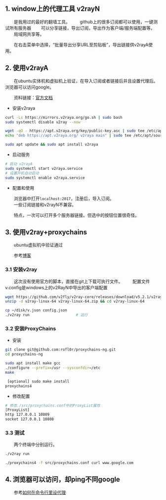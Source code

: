 
## 1. window上的代理工具 v2rayN

&emsp;&emsp;是我用过的最好的翻墙工具。
&emsp;&emsp;github上的很多订阅都可以使用，一键测试所有服务器
&emsp;&emsp;可以分享链接，导出订阅，导出作为客户端/服务端配置等。
&emsp;&emsp;局域网共享等。

&emsp;&emsp;在右击菜单中选择，“批量导出分享URL至剪贴板”，导出链接供v2rayA使用。

## 2. 使用v2rayA

&emsp;&emsp;在ubuntu实体机和虚拟机上验证，在导入订阅或者链接后并且设置代理后。浏览器可以访问google。

&emsp;&emsp;资料链接：[官方文档](https://v2raya.org/docs/prologue/installation/debian/)

+ 安装v2raya

```bash
curl -Ls https://mirrors.v2raya.org/go.sh | sudo bash
sudo systemctl disable v2ray --now

wget -qO - https://apt.v2raya.org/key/public-key.asc | sudo tee /etc/apt/trusted.gpg.d/v2raya.asc
echo "deb https://apt.v2raya.org/ v2raya main" | sudo tee /etc/apt/sources.list.d/v2raya.list

sudo apt update && sudo apt install v2raya
```

+ 启动服务

```bash
# 启动 v2rayA
sudo systemctl start v2raya.service
# 设置开机自动启动
sudo systemctl enable v2raya.service
```

+ 配置和使用

&emsp;&emsp;浏览器中打开```localhost:2017```，注册后，导入订阅。  
&emsp;&emsp;一些订阅链接和v2rayN不兼容。

&emsp;&emsp;特点，一次可以打开多个服务器链接。但选中的按钮位置很奇怪。

## 3. 使用v2ray+proxychains

&emsp;&emsp;ubuntu虚拟机中验证通过

&emsp;&emsp;参考[博客](https://gukaifeng.cn/posts/linux-pei-zhi-v2ray-he-proxychains-shi-xian-ming-ling-xing-dai-li-wu-tu-xing-jie-mian/)


### 3.1 安装v2ray

&emsp;&emsp;这次没有使用官方的脚本，直接在git上下载可执行文件。
&emsp;&emsp;配置文件v.config是windows上的v2RayN中导出的客户端配置

```bash
wget https://github.com/v2fly/v2ray-core/releases/download/v5.2.1/v2ray-linux-64.zip
unzip -d v2ray-linux-64 v2ray-linux-64.zip && cd v2ray-linux-64

cp ~/disk/v.json config.json
./v2ray run                     # 运行
```

### 3.2 安装ProxyChains

+ 安装

```bash
git clone git@github.com:rofl0r/proxychains-ng.git
cd proxychains-ng

sudo apt install make gcc
./configure --prefix=/usr --sysconfdir=/etc
make

 [optional] sudo make install
proxychains4
```

+ 修改配置

```bash
# 修改./src/proxychains.conf中的ProxyList属性
[ProxyList]
http 127.0.0.1 10809
socket 127.0.0.1 10808
```

### 3.3 测试

&emsp;&emsp;两个终端中分别运行。

```bash
./v2ray run

./proxychains4 -f src/proxychains.conf curl www.google.com
```

## 4. 浏览器可以访问，却ping不同google

&emsp;&emsp;参考[如何在命令行里设代理](https://hackcraker.github.io/2020/03/11/%E5%A6%82%E4%BD%95%E5%9C%A8%E5%91%BD%E4%BB%A4%E8%A1%8C%E9%87%8C%E8%AE%BE%E4%BB%A3%E7%90%86/)